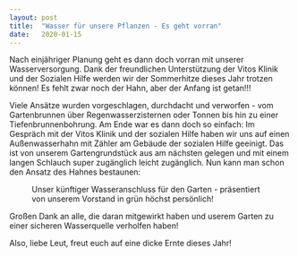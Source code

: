 ```yaml
---
layout: post
title:  "Wasser für unsere Pflanzen - Es geht vorran"
date:   2020-01-15
---
```



<p class="intro"><span class="dropcap">N</span>ach einjähriger Planung geht es dann doch vorran mit unserer Wasserversorgung. Dank der freundlichen Unterstützung der Vitos Klinik und der Sozialen Hilfe werden wir der Sommerhitze dieses Jahr trotzen können! Es fehlt zwar noch der Hahn, aber der Anfang ist getan!!!</p>

Viele Ansätze wurden vorgeschlagen, durchdacht und verworfen - vom Gartenbrunnen über Regenwasserzisternen oder Tonnen bis hin zu einer Tiefenbrunnenbohrung. Am Ende war es dann doch so einfach: Im Gespräch mit der Vitos Klinik und der sozialen Hilfe haben wir uns auf einen Außenwasserhahn mit Zähler am Gebäude der sozialen Hilfe geeinigt. Das ist von unserem Gartengrundstück aus am nächsten gelegen und mit einem langen Schlauch super zugänglich leicht zugänglich. Nun kann man schon den Ansatz des Hahnes bestaunen:

<figure>
	<img src="{{ '/assets/img/Wasseranschluss.jpeg' | prepend: site.baseurl }}" alt=""> 
	<figcaption>Unser künftiger Wasseranschluss für den Garten - präsentiert von unserem Vorstand in grün höchst persönlich!</figcaption>
</figure>

Großen Dank an alle, die daran mitgewirkt haben und userem Garten zu einer sicheren Wasserquelle verholfen haben!

Also, liebe Leut, freut euch auf eine dicke Ernte dieses Jahr!
